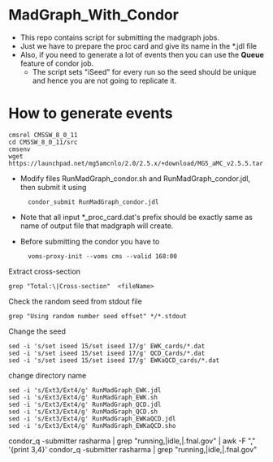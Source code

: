 # MadGraph_With_Condor

* This repo contains script for submitting the madgraph jobs.
* Just we have to prepare the proc card and give its name in the \*.jdl file
* Also, if you need to generate a lot of events then you can use the **Queue** feature of condor job.
	* The script sets "iSeed" for every run so the seed should be unique and hence you are not going to replicate it.

# How to generate events

	cmsrel CMSSW_8_0_11
	cd CMSSW_8_0_11/src
	cmsenv
	wget https://launchpad.net/mg5amcnlo/2.0/2.5.x/+download/MG5_aMC_v2.5.5.tar.gz

* Modify files RunMadGraph_condor.sh and RunMadGraph_condor.jdl, then submit it using

		condor_submit RunMadGraph_condor.jdl

* Note that all input \*_proc_card.dat's prefix should be exactly same as  name of output file that madgraph will create.

* Before submitting the condor you have to 

		voms-proxy-init --voms cms --valid 168:00

Extract cross-section

	grep "Total:\|Cross-section"  <fileName>

Check the random seed from stdout file

	grep "Using random number seed offset" */*.stdout

Change the seed 

	sed -i 's/set iseed 15/set iseed 17/g' EWK_cards/*.dat
	sed -i 's/set iseed 15/set iseed 17/g' QCD_Cards/*.dat
	sed -i 's/set iseed 15/set iseed 17/g' EWKaQCD_cards/*.dat

change directory name

	sed -i 's/Ext3/Ext4/g' RunMadGraph_EWK.jdl
	sed -i 's/Ext3/Ext4/g' RunMadGraph_EWK.sh
	sed -i 's/Ext3/Ext4/g' RunMadGraph_QCD.jdl
	sed -i 's/Ext3/Ext4/g' RunMadGraph_QCD.sh
	sed -i 's/Ext3/Ext4/g' RunMadGraph_EWKaQCD.jdl
	sed -i 's/Ext3/Ext4/g' RunMadGraph_EWKaQCD.sho

condor_q -submitter rasharma | grep "running,\|idle,\|.fnal.gov" | awk -F "," '{print $3,$4}'
condor_q -submitter rasharma | grep "running,\|idle,\|.fnal.gov"
